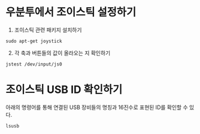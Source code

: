 # 우분투에서 조이스틱 설정하기

1. 조이스틱 관련 패키지 설치하기
```
sudo apt-get joystick
```

2. 각 축과 버튼들의 값이 올라오는 지 확인하기
```
jstest /dev/input/js0
```

# 조이스틱 USB ID 확인하기

아래의 명령어를 통해 연결된 USB 장비들의 명칭과 16진수로 표현된 ID를 확인할 수 있다.

```
lsusb
```